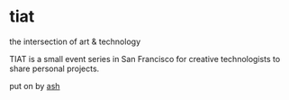 # tiat
the intersection of art &amp; technology

TIAT is a small event series in San Francisco for creative technologists to share personal projects.

put on by [ash](https://imempowa.com/)

